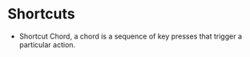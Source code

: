 # Shortcuts

 - Shortcut Chord, a chord is a sequence of key presses that trigger a particular action.
